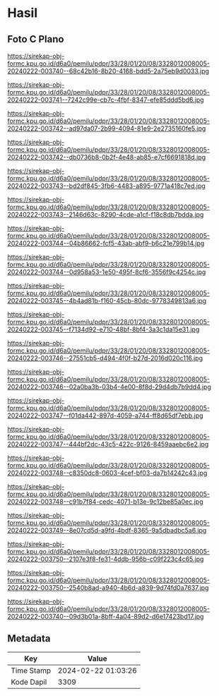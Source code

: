# Hasil

## Foto C Plano

https://sirekap-obj-formc.kpu.go.id/d6a0/pemilu/pdpr/33/28/01/20/08/3328012008005-20240222-003740--68c42b16-8b20-4168-bdd5-2a75eb9d0033.jpg

https://sirekap-obj-formc.kpu.go.id/d6a0/pemilu/pdpr/33/28/01/20/08/3328012008005-20240222-003741--7242c99e-cb7c-4fbf-8347-efe85ddd5bd6.jpg

https://sirekap-obj-formc.kpu.go.id/d6a0/pemilu/pdpr/33/28/01/20/08/3328012008005-20240222-003742--ad97da07-2b99-4094-81e9-2e2735160fe5.jpg

https://sirekap-obj-formc.kpu.go.id/d6a0/pemilu/pdpr/33/28/01/20/08/3328012008005-20240222-003742--db0736b8-0b2f-4e48-ab85-e7cf6691818d.jpg

https://sirekap-obj-formc.kpu.go.id/d6a0/pemilu/pdpr/33/28/01/20/08/3328012008005-20240222-003743--bd2df845-3fb6-4483-a895-9771a418c7ed.jpg

https://sirekap-obj-formc.kpu.go.id/d6a0/pemilu/pdpr/33/28/01/20/08/3328012008005-20240222-003743--2146d63c-8290-4cde-a1cf-f18c8db7bdda.jpg

https://sirekap-obj-formc.kpu.go.id/d6a0/pemilu/pdpr/33/28/01/20/08/3328012008005-20240222-003744--04b86662-fcf5-43ab-abf9-b6c21e799b14.jpg

https://sirekap-obj-formc.kpu.go.id/d6a0/pemilu/pdpr/33/28/01/20/08/3328012008005-20240222-003744--0d958a53-1e50-495f-8cf6-3556f9c4254c.jpg

https://sirekap-obj-formc.kpu.go.id/d6a0/pemilu/pdpr/33/28/01/20/08/3328012008005-20240222-003745--4b4ad81b-f160-45cb-80dc-9778349813a6.jpg

https://sirekap-obj-formc.kpu.go.id/d6a0/pemilu/pdpr/33/28/01/20/08/3328012008005-20240222-003745--f7134d92-e710-48bf-8bf4-3a3c1da15e31.jpg

https://sirekap-obj-formc.kpu.go.id/d6a0/pemilu/pdpr/33/28/01/20/08/3328012008005-20240222-003746--27551cb5-d494-4f0f-b27d-2016d020c116.jpg

https://sirekap-obj-formc.kpu.go.id/d6a0/pemilu/pdpr/33/28/01/20/08/3328012008005-20240222-003746--02a0ba3b-03b4-4e00-8f8d-29d4db7b9dd4.jpg

https://sirekap-obj-formc.kpu.go.id/d6a0/pemilu/pdpr/33/28/01/20/08/3328012008005-20240222-003747--f01da442-897d-4059-a744-ff8d65df7ebb.jpg

https://sirekap-obj-formc.kpu.go.id/d6a0/pemilu/pdpr/33/28/01/20/08/3328012008005-20240222-003747--444bf2dc-43c5-422c-9126-8459aaebc6e2.jpg

https://sirekap-obj-formc.kpu.go.id/d6a0/pemilu/pdpr/33/28/01/20/08/3328012008005-20240222-003748--c8350dc8-0603-4cef-bf03-da7b14242c43.jpg

https://sirekap-obj-formc.kpu.go.id/d6a0/pemilu/pdpr/33/28/01/20/08/3328012008005-20240222-003748--c91b7f84-cedc-4071-b13e-9c12be85a0ec.jpg

https://sirekap-obj-formc.kpu.go.id/d6a0/pemilu/pdpr/33/28/01/20/08/3328012008005-20240222-003749--8e07cd5d-a9fd-4bdf-8365-9a5dbadbc5a6.jpg

https://sirekap-obj-formc.kpu.go.id/d6a0/pemilu/pdpr/33/28/01/20/08/3328012008005-20240222-003750--2107e3f8-fe31-4ddb-956b-c09f223c4c65.jpg

https://sirekap-obj-formc.kpu.go.id/d6a0/pemilu/pdpr/33/28/01/20/08/3328012008005-20240222-003750--2540b8ad-a940-4b6d-a839-9d74fd0a7637.jpg

https://sirekap-obj-formc.kpu.go.id/d6a0/pemilu/pdpr/33/28/01/20/08/3328012008005-20240222-003740--09d3b01a-8bff-4a04-89d2-d6e17423bd17.jpg


## Metadata

| Key        | Value               |
| ---------- | ------------------- |
| Time Stamp | 2024-02-22 01:03:26 |
| Kode Dapil | 3309                |




